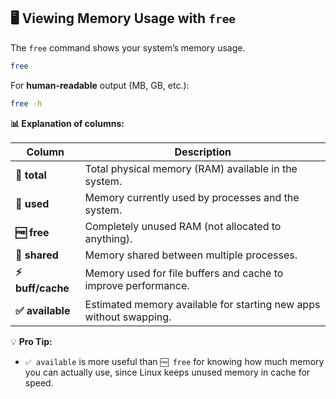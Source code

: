 ## 🖥️ Viewing Memory Usage with `free`

The `free` command shows your system’s memory usage.

```bash
free
```

For **human-readable** output (MB, GB, etc.):

```bash
free -h
```

**📊 Explanation of columns:**

| Column           | Description                                                        |
| ---------------- | ------------------------------------------------------------------ |
| **💾 total**     | Total physical memory (RAM) available in the system.               |
| **📂 used**      | Memory currently used by processes and the system.                 |
| **🆓 free**      | Completely unused RAM (not allocated to anything).                 |
| **🔄 shared**    | Memory shared between multiple processes.                          |
| **⚡ buff/cache** | Memory used for file buffers and cache to improve performance.     |
| **✅ available**  | Estimated memory available for starting new apps without swapping. |

💡 **Pro Tip:**

* `✅ available` is more useful than `🆓 free` for knowing how much memory you can actually use, since Linux keeps unused memory in cache for speed.

